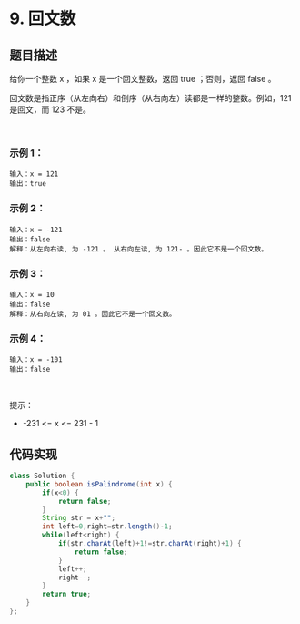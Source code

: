 # 9. 回文数

## 题目描述
给你一个整数 x ，如果 x 是一个回文整数，返回 true ；否则，返回 false 。

回文数是指正序（从左向右）和倒序（从右向左）读都是一样的整数。例如，121 是回文，而 123 不是。

 

### 示例 1：
```
输入：x = 121
输出：true
```
### 示例 2：
```
输入：x = -121
输出：false
解释：从左向右读, 为 -121 。 从右向左读, 为 121- 。因此它不是一个回文数。
```
### 示例 3：
```
输入：x = 10
输出：false
解释：从右向左读, 为 01 。因此它不是一个回文数。
```
### 示例 4：
```
输入：x = -101
输出：false
```
 

提示：

 - -231 <= x <= 231 - 1




## 代码实现
```Java
class Solution {
    public boolean isPalindrome(int x) {
        if(x<0) {
			return false;
		}
		String str = x+"";
		int left=0,right=str.length()-1;
		while(left<right) {
			if(str.charAt(left)+1!=str.charAt(right)+1) {
				return false;
			}
			left++;
			right--;
		}
		return true;
    }
};
```
